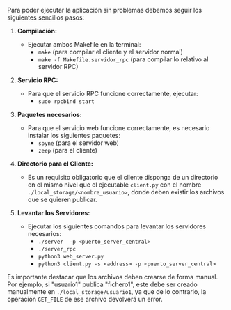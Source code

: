 Para poder ejecutar la aplicación sin problemas debemos seguir los siguientes sencillos pasos:

1. **Compilación:**
    - Ejecutar ambos Makefile en la terminal:
        - `make` (para compilar el cliente y el servidor normal)
        - `make -f Makefile.servidor_rpc` (para compilar lo relativo al servidor RPC)

2. **Servicio RPC:**
    - Para que el servicio RPC funcione correctamente, ejecutar:
        - `sudo rpcbind start`

3. **Paquetes necesarios:**
    - Para que el servicio web funcione correctamente, es necesario instalar los siguientes paquetes:
        - `spyne` (para el servidor web)
        - `zeep` (para el cliente)

4. **Directorio para el Cliente:**
    - Es un requisito obligatorio que el cliente disponga de un directorio en el mismo nivel que el ejecutable `client.py` con el nombre `./local_storage/<nombre_usuario>`, donde deben existir los archivos que se quieren publicar.

5. **Levantar los Servidores:**
    - Ejecutar los siguientes comandos para levantar los servidores necesarios:
        - `./server  -p <puerto_server_central>`
        - `./server_rpc`
        - `python3 web_server.py`
        - `python3 client.py -s <address> -p <puerto_server_central>`

Es importante destacar que los archivos deben crearse de forma manual. Por ejemplo, si "usuario1" publica "fichero1", este debe ser creado manualmente en `./local_storage/usuario1`, ya que de lo contrario, la operación `GET_FILE` de ese archivo devolverá un error.
